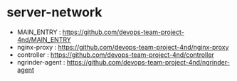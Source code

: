 # server-network


- MAIN_ENTRY : https://github.com/devops-team-project-4nd/MAIN_ENTRY
- nginx-proxy : https://github.com/devops-team-project-4nd/nginx-proxy
- controller : https://github.com/devops-team-project-4nd/controller
- ngrinder-agent : https://github.com/devops-team-project-4nd/ngrinder-agent
